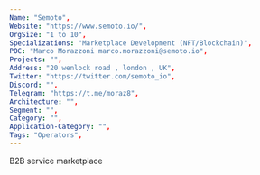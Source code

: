 ```yaml
--- 
Name: "Semoto", 
Website: "https://www.semoto.io/", 
OrgSize: "1 to 10",
Specializations: "Marketplace Development (NFT/Blockchain)", 
POC: "Marco Morazzoni marco.morazzoni@semoto.io", 
Projects: "", 
Address: "20 wenlock road , london , UK", 
Twitter: "https://twitter.com/semoto_io", 
Discord: "",
Telegram: "https://t.me/moraz8", 
Architecture: "",  
Segment: "", 
Category: "", 
Application-Category: "", 
Tags: "Operators",
--- 
```

<!--lang:en--> 
B2B service marketplace
<!--lang:es--] 

<!--lang:de--] 

<!--lang:fr--] 

<!--lang:pl--] 

<!--lang:uk--] 

[!--lang:*--> 